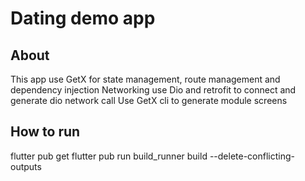 # Dating demo app

## About
 
This app use GetX for state management, route management and dependency injection
Networking use Dio and retrofit to connect and generate dio network call
Use GetX cli to generate module screens

## How to run

flutter pub get
flutter pub run build_runner build --delete-conflicting-outputs



